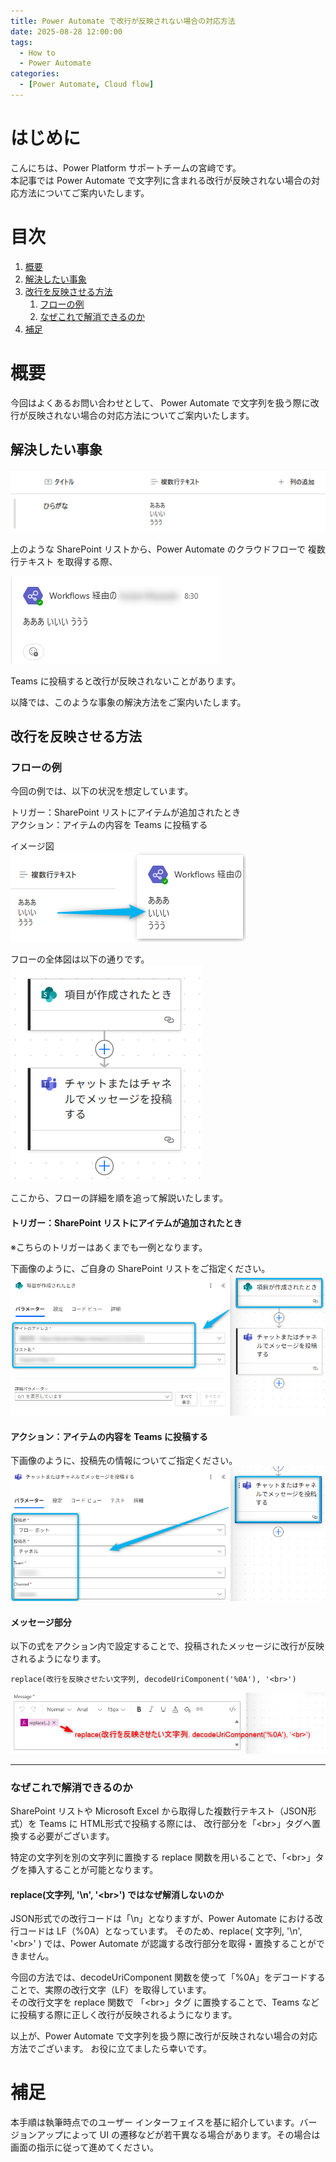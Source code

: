 ```yaml
---
title: Power Automate で改行が反映されない場合の対応方法
date: 2025-08-28 12:00:00
tags:
  - How to
  - Power Automate
categories:
  - [Power Automate, Cloud flow]
---
```


# はじめに

こんにちは、Power Platform サポートチームの宮﨑です。  
本記事では Power Automate で文字列に含まれる改行が反映されない場合の対応方法についてご案内いたします。


<!-- more -->
# 目次
1. [概要](#anchor-intro)
1. [解決したい事象](#anchor-line-break-issue)
1. [改行を反映させる方法](#anchor-line-break)
   1. [フローの例](#anchor-line-break-flow) 
   1. [なぜこれで解消できるのか](#anchor-line-break-reason)
1. [補足](#補足)

<a id='anchor-intro'></a>

# 概要
今回はよくあるお問い合わせとして、 Power Automate で文字列を扱う際に改行が反映されない場合の対応方法についてご案内いたします。

<a id='anchor-line-break-issue'></a>

## 解決したい事象
![](cloudflow-specialcharacters/line-break/list.png)

上のような SharePoint リストから、Power Automate のクラウドフローで 複数行テキスト を取得する際、

![](cloudflow-specialcharacters/line-break/notify-failure.png)

Teams に投稿すると改行が反映されないことがあります。

以降では、このような事象の解決方法をご案内いたします。

<a id='anchor-line-break'></a>

## 改行を反映させる方法

<a id='anchor-line-break-flow'></a>

### フローの例
今回の例では、以下の状況を想定しています。

トリガー：SharePoint リストにアイテムが追加されたとき  
アクション：アイテムの内容を Teams に投稿する

イメージ図  
![](cloudflow-specialcharacters/line-break/flow-image.png)

フローの全体図は以下の通りです。  
![](cloudflow-specialcharacters/line-break/flow-outline.png)

ここから、フローの詳細を順を追って解説いたします。

#### トリガー：SharePoint リストにアイテムが追加されたとき  
※こちらのトリガーはあくまでも一例となります。

下画像のように、ご自身の SharePoint リストをご指定ください。<br>
![](cloudflow-specialcharacters/line-break/sharepoint.png)


#### アクション：アイテムの内容を Teams に投稿する

下画像のように、投稿先の情報についてご指定ください。<br>
![](cloudflow-specialcharacters/line-break/teams.png)

#### メッセージ部分

以下の式をアクション内で設定することで、投稿されたメッセージに改行が反映されるようになります。

```
replace(改行を反映させたい文字列, decodeUriComponent('%0A'), '<br>')
```

![](cloudflow-specialcharacters/line-break/message.png)

---

<a id='anchor-line-break-reason'></a>

### なぜこれで解消できるのか
SharePoint リストや Microsoft Excel から取得した複数行テキスト（JSON形式）を Teams に HTML形式で投稿する際には、
改行部分を「&lt;br&gt;」タグへ置換する必要がございます。

特定の文字列を別の文字列に置換する replace 関数を用いることで、「&lt;br&gt;」タグを挿入することが可能となります。

#### replace(文字列, '\n', '&lt;br&gt;') ではなぜ解消しないのか
JSON形式での改行コードは「\n」となりますが、Power Automate における改行コードは LF（%0A）となっています。
そのため、replace( 文字列, '\n', '&lt;br&gt;' ) では、Power Automate が認識する改行部分を取得・置換することができません。

今回の方法では、decodeUriComponent 関数を使って「%0A」をデコードすることで、実際の改行文字（LF）を取得しています。  
その改行文字を replace 関数で 「&lt;br&gt;」タグ に置換することで、Teams などに投稿する際に正しく改行が反映されるようになります。

以上が、Power Automate で文字列を扱う際に改行が反映されない場合の対応方法でございます。
お役に立てましたら幸いです。

<a id='補足'></a>

# 補足

本手順は執筆時点でのユーザー インターフェイスを基に紹介しています。バージョンアップによって UI の遷移などが若干異なる場合があります。その場合は画面の指示に従って進めてください。  

